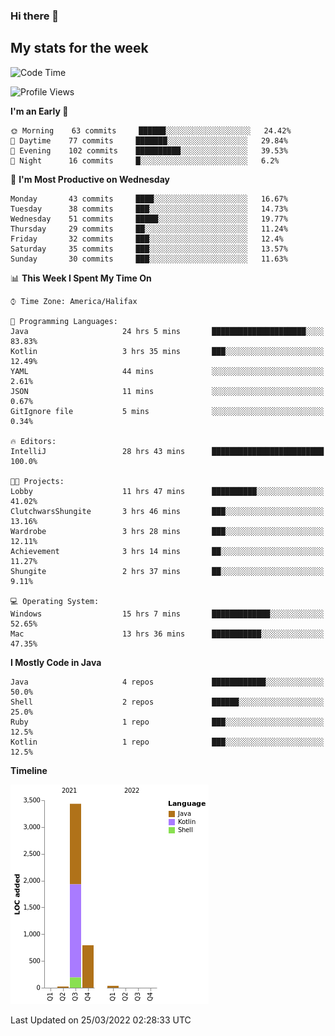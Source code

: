 ### Hi there 👋

## My stats for the week
<!--START_SECTION:waka-->
![Code Time](http://img.shields.io/badge/Code%20Time-121%20hrs%2020%20mins-blue)

![Profile Views](http://img.shields.io/badge/Profile%20Views-17-blue)

**I'm an Early 🐤** 

```text
🌞 Morning    63 commits     ██████░░░░░░░░░░░░░░░░░░░   24.42% 
🌆 Daytime    77 commits     ███████░░░░░░░░░░░░░░░░░░   29.84% 
🌃 Evening    102 commits    ██████████░░░░░░░░░░░░░░░   39.53% 
🌙 Night      16 commits     █░░░░░░░░░░░░░░░░░░░░░░░░   6.2%

```
📅 **I'm Most Productive on Wednesday** 

```text
Monday       43 commits     ████░░░░░░░░░░░░░░░░░░░░░   16.67% 
Tuesday      38 commits     ███░░░░░░░░░░░░░░░░░░░░░░   14.73% 
Wednesday    51 commits     █████░░░░░░░░░░░░░░░░░░░░   19.77% 
Thursday     29 commits     ██░░░░░░░░░░░░░░░░░░░░░░░   11.24% 
Friday       32 commits     ███░░░░░░░░░░░░░░░░░░░░░░   12.4% 
Saturday     35 commits     ███░░░░░░░░░░░░░░░░░░░░░░   13.57% 
Sunday       30 commits     ███░░░░░░░░░░░░░░░░░░░░░░   11.63%

```


📊 **This Week I Spent My Time On** 

```text
⌚︎ Time Zone: America/Halifax

💬 Programming Languages: 
Java                     24 hrs 5 mins       █████████████████████░░░░   83.83% 
Kotlin                   3 hrs 35 mins       ███░░░░░░░░░░░░░░░░░░░░░░   12.49% 
YAML                     44 mins             ░░░░░░░░░░░░░░░░░░░░░░░░░   2.61% 
JSON                     11 mins             ░░░░░░░░░░░░░░░░░░░░░░░░░   0.67% 
GitIgnore file           5 mins              ░░░░░░░░░░░░░░░░░░░░░░░░░   0.34%

🔥 Editors: 
IntelliJ                 28 hrs 43 mins      █████████████████████████   100.0%

🐱‍💻 Projects: 
Lobby                    11 hrs 47 mins      ██████████░░░░░░░░░░░░░░░   41.02% 
ClutchwarsShungite       3 hrs 46 mins       ███░░░░░░░░░░░░░░░░░░░░░░   13.16% 
Wardrobe                 3 hrs 28 mins       ███░░░░░░░░░░░░░░░░░░░░░░   12.11% 
Achievement              3 hrs 14 mins       ██░░░░░░░░░░░░░░░░░░░░░░░   11.27% 
Shungite                 2 hrs 37 mins       ██░░░░░░░░░░░░░░░░░░░░░░░   9.11%

💻 Operating System: 
Windows                  15 hrs 7 mins       █████████████░░░░░░░░░░░░   52.65% 
Mac                      13 hrs 36 mins      ███████████░░░░░░░░░░░░░░   47.35%

```

**I Mostly Code in Java** 

```text
Java                     4 repos             ████████████░░░░░░░░░░░░░   50.0% 
Shell                    2 repos             ██████░░░░░░░░░░░░░░░░░░░   25.0% 
Ruby                     1 repo              ███░░░░░░░░░░░░░░░░░░░░░░   12.5% 
Kotlin                   1 repo              ███░░░░░░░░░░░░░░░░░░░░░░   12.5%

```


**Timeline**

![Chart not found](https://raw.githubusercontent.com/lyndseyy/lyndseyy/main/charts/bar_graph.png) 


 Last Updated on 25/03/2022 02:28:33 UTC
<!--END_SECTION:waka-->